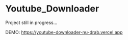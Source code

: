 # Youtube_Downloader
Project still in progress...

DEMO: https://youtube-downloader-nu-drab.vercel.app
